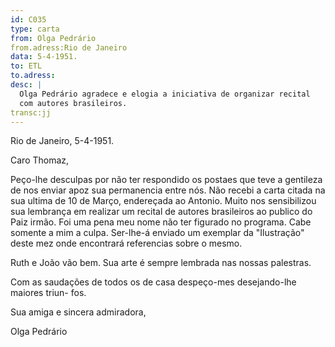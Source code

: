 ```yaml
---
id: C035
type: carta
from: Olga Pedrário
from.adress:Rio de Janeiro
data: 5-4-1951.
to: ETL
to.adress:
desc: |
  Olga Pedrário agradece e elogia a iniciativa de organizar recital
  com autores brasileiros.
transc:jj
---
```


Rio de Janeiro, 5-4-1951.

Caro Thomaz,

Peço-lhe desculpas por não ter respondido os postaes que teve a gentileza
de nos enviar apoz sua permanencia entre nós. Não recebi a carta citada na
sua ultima de 10 de Março, endereçada ao Antonio. Muito nos sensibilizou
sua lembrança em realizar um recital de autores brasileiros ao publico do
Paiz irmão. Foi uma pena meu nome não ter figurado no programa. Cabe somente
a mim a culpa. Ser-lhe-á enviado um exemplar da "Ilustração" deste mez onde 
encontrará referencias sobre o mesmo.

Ruth e João vão bem. Sua arte é sempre lembrada nas nossas palestras.

Com as saudações de todos os de casa despeço-mes desejando-lhe maiores triun-
fos.

Sua amiga e sincera admiradora,

Olga Pedrário
